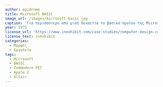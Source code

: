 ```yaml
---
author: epidrome
title: Microsoft BASIC 
image_url: /images/microsoft-basic.jpg
caption: 'Για περισσότερο από μισή δεκαετία το βασικό προϊόν της Microsoft ήταν η γλώσσα προγραμματισμού BASIC για τους μικροϋπολογιστές της δεκαετίας του 1970, όπως ήταν ο Apple 2 και ο Commodore PET. H τεχνογνωσία που είχε αναπτύξει για την μεταφορά της BASIC από τους κεντρικούς υπολογιστές στον Altair, μπορούσε να προσαρμοστεί σε μια μεγάλη γκάμα μικροϋπολογιστών.' 
year: 1975
license_url: 'https://www.inexhibit.com/case-studies/computer-design-commodore-pet-2001-1977/' 
license_text: inexhibit 
categories:
  - Μορφές 
  - Εργαλεία 
tags:
  - Microsoft 
  - BASIC 
  - Commodore PET
  - Apple 2
  - Altair
---
```

